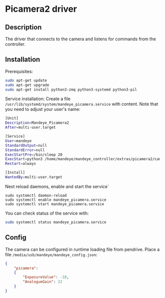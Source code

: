 # Picamera2 driver


## Description
The driver that connects to the camera and listens for commands from the controller.

## Installation

Prerequisites:
```bash
sudo apt-get update
sudo apt-get upgrade
sudo apt-get install python3-zmq python3-systemd python3-pil
```

Service installation:
Create a file `/usr/lib/systemd/system/mandeye_picamera.service` with content.
Note that you need to adjust your user's name:

```bash
[Unit]
Description=Mandeye_Picamera2
After=multi-user.target

[Service]
User=mandeye
StandardOutput=null
StandardError=null
ExecStartPre=/bin/sleep 20
ExecStart=python3 /home/mandeye/mandeye_controller/extras/picamera2/camera.py 
Restart=always

[Install]
WantedBy=multi-user.target

```

Next reload daemons, enable and start the service`
```
sudo systemctl daemon-reload
sudo systemctl enable mandeye_picamera.service
sudo systemctl start mandeye_picamera.service
```
You can check status of the service with:
```bash
sudo systemctl status mandeye_picamera.service
```

## Config
The camera can be configured in runtime loading file from pendrive.
Place a file `/media/usb/mandeye/mandeye_config.json`:
```json
{
    "picamera":
    {
        "ExposureValue": -10,
        "AnalogueGain": 22
    }    
}
```
